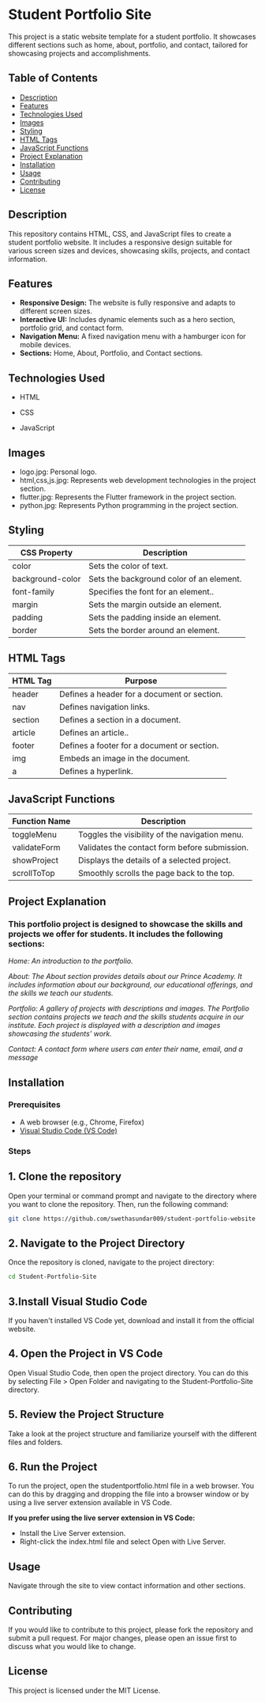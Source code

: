 # Student Portfolio Site

This project is a static website template for a student portfolio. It showcases different sections such as home, about, portfolio, and contact, tailored for showcasing projects and accomplishments.

## Table of Contents

- [Description](#Description)
- [Features](#features)
- [Technologies Used](#technologies-used)
- [Images](#Images)
- [Styling](#Styling)
- [HTML Tags](#HTMLTags)
- [JavaScript Functions](#JavaScriptFunctions)
- [Project Explanation ](#project-explanation)
- [Installation](#Installation)
- [Usage](#Usage)
- [Contributing](#Contributing)
- [License](#License)



## Description

This repository contains HTML, CSS, and JavaScript files to create a student portfolio website. It includes a responsive design suitable for various screen sizes and devices, showcasing skills, projects, and contact information.

## Features

- **Responsive Design:** The website is fully responsive and adapts to different screen sizes.
- **Interactive UI:** Includes dynamic elements such as a hero section, portfolio grid, and contact form.
- **Navigation Menu:** A fixed navigation menu with a hamburger icon for mobile devices.
- **Sections:** Home, About, Portfolio, and Contact sections.

 
## Technologies Used
+ HTML
- CSS
* JavaScript

## Images

* logo.jpg: Personal logo.
* html,css,js.jpg: Represents web development technologies in the project section.
* flutter.jpg: Represents the Flutter framework in the project section.
* python.jpg: Represents Python programming in the project section.

## Styling

| CSS Property | Description |
| ------ | ----------- |
| color   | 	Sets the color of text. |
| background-color| Sets the background color of an element.|
| font-family| Specifies the font for an element.. |
| margin| Sets the margin outside an element. |
| padding| Sets the padding inside an element. |
| border| Sets the border around an element.|

## HTML Tags

| HTML Tag | Purpose |
| ------ | ----------- |
| header   | Defines a header for a document or section.	|
| nav| Defines navigation links.|
| section| Defines a section in a document. |
| article |Defines an article.. |
| footer| 	Defines a footer for a document or section.|
| img| Embeds an image in the document.|
| a| Defines a hyperlink.|

## JavaScript Functions

| Function Name | Description |
| ------ | ----------- |
| toggleMenu   | 	Toggles the visibility of the navigation menu.	|
| validateForm| 	Validates the contact form before submission.|
| showProject| 	Displays the details of a selected project. |
| scrollToTop | Smoothly scrolls the page back to the top. |

## Project Explanation

### This portfolio project is designed to showcase the skills and projects we offer for students. It includes the following sections:

*Home: An introduction to the portfolio.*

*About: The About section provides details about our Prince Academy. It includes information about our background, our educational offerings, and the skills we teach our students.*

*Portfolio: A gallery of projects with descriptions and images. The Portfolio section contains projects we teach and the skills students acquire in our institute. Each project is displayed with a description and images showcasing the students' work.*

*Contact: A contact form where users can enter their name, email, and a message*


## Installation

### Prerequisites

- A web browser (e.g., Chrome, Firefox)
- [Visual Studio Code (VS Code)](https://code.visualstudio.com/)

### Steps

 ## 1. Clone the repository

   Open your terminal or command prompt and navigate to the directory where you want to clone the repository. Then, run the following command:

   ```sh
   git clone https://github.com/swethasundar009/student-portfolio-website
   ```
   
 ## 2. Navigate to the Project Directory

Once the repository is cloned, navigate to the project directory:

   ```sh
  cd Student-Portfolio-Site
   ```

 ## 3.Install Visual Studio Code

If you haven't installed VS Code yet, download and install it from the official website.

 ## 4. Open the Project in VS Code

Open Visual Studio Code, then open the project directory. You can do this by selecting File > Open Folder and navigating to the Student-Portfolio-Site directory.

 ## 5. Review the Project Structure

Take a look at the project structure and familiarize yourself with the different files and folders.

 ## 6. Run the Project

To run the project, open the studentportfolio.html file in a web browser. You can do this by dragging and dropping the file into a browser window or by using a live server extension available in VS Code.

**If you prefer using the live server extension in VS Code:**

* Install the Live Server extension.
* Right-click the index.html file and select Open with Live Server.

## Usage
Navigate through the site to view contact information and other sections.

## Contributing
If you would like to contribute to this project, please fork the repository and submit a pull request. For major changes, please open an issue first to discuss what you would like to change.

## License
This project is licensed under the MIT License. 




	
	
	








